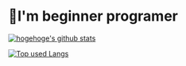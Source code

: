 # 🤔I'm beginner programer
<!-- リポジトリステータス -->
[![hogehoge's github stats](https://github-readme-stats.vercel.app/api?username=hanikami0324&hide=contribs&count_private=true&show_icons=true&theme=vue)](https://github.com/hanikami0324/)
<!-- ソースコード統計 -->
[![Top used Langs](https://github-readme-stats.vercel.app/api/top-langs/?username=hanikami0324&theme=buefy)](https://github.com/hanikami0324/)
<!---
hanikami0324/hanikami0324 is a ✨ special ✨ repository because its `README.md` (this file) appears on your GitHub profile.
You can click the Preview link to take a look at your changes.
--->
